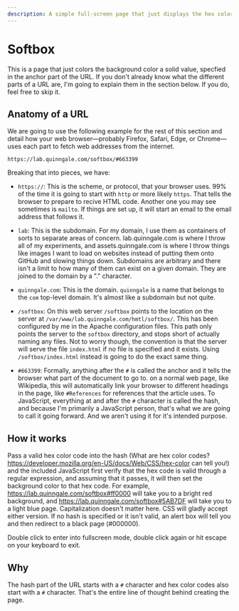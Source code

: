 ```yaml
---
description: A simple full-screen page that just displays the hex color in the URL.
---
```


# Softbox

This is a page that just colors the background color a solid value, specfied in the anchor part of the URL. If you don't already know what the different parts of a URL are, I'm going to explain them in the section below. If you do, feel free to skip it.

## Anatomy of a URL

We are going to use the following example for the rest of this section and detail
how your web browser—probably Firefox, Safari, Edge, or Chrome—uses each part to fetch web addresses from the internet.

```
https://lab.quinngale.com/softbox/#663399
```

Breaking that into pieces, we have:

- `https://`: This is the scheme, or protocol, that your browser uses. 99% of the time it is going to start with `http` or more likely `https`. That tells the browser to prepare to recive HTML code. Another one you may see sometimes is `mailto`. If things are set up, it will start an email to the email address that follows it.

- `lab`: This is the subdomain. For my domain, I use them as containers of sorts to separate areas of concern. lab.quinngale.com is where I throw all of my experiments, and assets.quinngale.com is where I throw things like images I want to load on websites instead of putting them onto GitHub and slowing things down. Subdomains are arbitrary and there isn't a limit to how many of them can exist on a given domain. They are joined to the domain by a "." character.

- `quinngale.com`: This is the domain. `quinngale` is a name that belongs to the `com` top-level domain. It's almost like a subdomain but not quite.

- `/softbox`: On this web server `/softbox` points to the location on the server at `/var/www/lab.quinngale.com/hmtl/softbox/`. This has been configured by me in the Apache configuration files. This path only points the server to the `softbox` directory, and stops short of actually naming any files. Not to worry though, the convention is that the server will serve the file `index.html` if no file is specified and it exists. Using `/softbox/index.html` instead is going to do the exact same thing.

- `#663399`: Formally, anything after the `#` is called the anchor and it tells the browser what part of the document to go to. on a normal web page, like Wikipedia, this will automatically link your browser to different headings in the page, like `#References` for references that the article uses. To JavaScript, everything at and after the `#` character is called the hash, and because I'm primarily a JavaScript person, that's what we are going to call it going forward. And we aren't using it for it's intended purpose.

## How it works

Pass a valid hex color code into the hash (What are hex color codes? https://developer.mozilla.org/en-US/docs/Web/CSS/hex-color can tell you!) and the included JavaScript first verify that the hex code is valid through a regular expression, and assuming that it passes, it will then set the background color to that hex code. For example, https://lab.quinngale.com/softbox#ff0000 will take you to a bright red background, and https://lab.quinngale.com/softbox#5AB7DF will take you to a light blue page. Capitalization doesn't matter here. CSS will gladly accept either version. If no hash is specified or it isn't valid, an alert box will tell you and then redirect to a black page (#000000). 

Double click to enter into fullscreen mode, double click again or hit escape on your keyboard to exit.

## Why

The hash part of the URL starts with a `#` character and hex color codes also start with a `#` character. That's the entire line of thought behind creating the page.